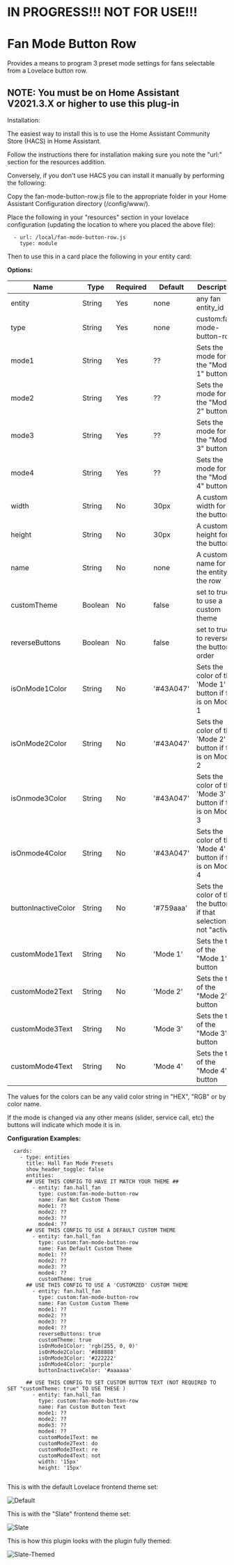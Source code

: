 # IN PROGRESS!!! NOT FOR USE!!!

# Fan Mode Button Row
Provides a means to program 3 preset mode settings for fans selectable from a Lovelace button row.

## NOTE: You must be on Home Assistant V2021.3.X or higher to use this plug-in

Installation:

The easiest way to install this is to use the Home Assistant Community Store (HACS) in Home Assistant.

Follow the instructions there for installation making sure you note the "url:" section for the resources addition.


Conversely, if you don't use HACS you can install it manually by performing the following:

Copy the fan-mode-button-row.js file to the appropriate folder in your Home Assistant Configuration directory (/config/www/).

Place the following in your "resources" section in your lovelace configuration (updating the location to where you placed the above file):

  ```
    - url: /local/fan-mode-button-row.js
      type: module
  ```
    
Then to use this in a card place the following in your entity card:


<b>Options:</b>

| Name | Type | Required | Default | Description |
| --- | --- | --- | --- | --- |
| entity | String | Yes | none | any fan entity_id |
| type | String | Yes | none | custom:fan-mode-button-row |
| mode1 | String | Yes | ?? | Sets the mode for the "Mode 1" button |
| mode2 | String | Yes | ?? | Sets the mode for the "Mode 2" button |
| mode3 | String | Yes | ?? | Sets the mode for the "Mode 3" button |
| mode4 | String | Yes | ?? | Sets the mode for the "Mode 4" button |
| width | String | No | 30px | A custom width for the buttons |
| height | String | No | 30px | A custom height for the buttons |
| name | String | No | none | A custom name for the entity in the row |
| customTheme | Boolean | No | false | set to true to use a custom theme |
| reverseButtons | Boolean | No | false | set to true to reverse the button order |
| isOnMode1Color | String | No | '#43A047' | Sets the color of the 'Mode 1' button if fan is on Mode 1 |
| isOnMode2Color | String | No | '#43A047' | Sets the color of the 'Mode 2' button if fan is on Mode 2 |
| isOnmode3Color | String | No | '#43A047' | Sets the color of the 'Mode 3' button if fan is on Mode 3 |
| isOnmode4Color | String | No | '#43A047' | Sets the color of the 'Mode 4' button if fan is on Mode 4 |
| buttonInactiveColor | String | No | '#759aaa' | Sets the color of the the buttons if that selection is not "active" |
| customMode1Text | String | No | 'Mode 1' | Sets the text of the "Mode 1" button |
| customMode2Text | String | No | 'Mode 2' | Sets the text of the "Mode 2" button |
| customMode3Text | String | No | 'Mode 3' | Sets the text of the "Mode 3" button |
| customMode4Text | String | No | 'Mode 4' | Sets the text of the "Mode 4" button |


The values for the colors can be any valid color string in "HEX", "RGB" or by color name.

If the mode is changed via any other means (slider, service call, etc) the buttons will indicate which mode it is in.

<b>Configuration Examples:</b>
    
  ```
    cards:
      - type: entities
        title: Hall Fan Mode Presets
        show_header_toggle: false
        entities:
        ## USE THIS CONFIG TO HAVE IT MATCH YOUR THEME ##
          - entity: fan.hall_fan
            type: custom:fan-mode-button-row
            name: Fan Not Custom Theme
            mode1: ??
            mode2: ??
            mode3: ??
            mode4: ??
        ## USE THIS CONFIG TO USE A DEFAULT CUSTOM THEME
          - entity: fan.hall_fan
            type: custom:fan-mode-button-row
            name: Fan Default Custom Theme
            mode1: ??
            mode2: ??
            mode3: ??
            mode4: ??
            customTheme: true
        ## USE THIS CONFIG TO USE A 'CUSTOMZED' CUSTOM THEME
          - entity: fan.hall_fan
            type: custom:fan-mode-button-row
            name: Fan Custom Custom Theme
            mode1: ??
            mode2: ??
            mode3: ??
            mode4: ??
            reverseButtons: true
            customTheme: true
            isOnMode1Color: 'rgb(255, 0, 0)'
            isOnMode2Color: '#888888'
            isOnMode3Color: '#222222'
            isOnMode4Color: 'purple'
            buttonInactiveColor: '#aaaaaa'
            
        ## USE THIS CONFIG TO SET CUSTOM BUTTON TEXT (NOT REQUIRED TO SET "customTheme: true" TO USE THESE )
          - entity: fan.hall_fan
            type: custom:fan-mode-button-row
            name: Fan Custom Button Text
            mode1: ??
            mode2: ??
            mode3: ??
            mode4: ??
            customMode1Text: me
            customMode2Text: do
            customMode3Text: re
            customMode4Text: not
            width: '15px'
            height: '15px'
            
  ```

This is with the default Lovelace frontend theme set:

![Default](images/fan_mode_default.jpg)

This is with the "Slate" frontend theme set:

![Slate](images/fan_mode_default_2.jpg)

This is how this plugin looks with the plugin fully themed:

![Slate-Themed](images/fan_mode_themed.jpg)

